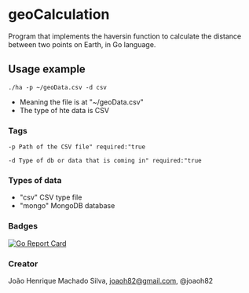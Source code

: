# geoCalculation
Program that implements the haversin function to calculate the distance between two points on Earth, in Go language.

## Usage example
```
./ha -p ~/geoData.csv -d csv
```
 - Meaning the file is at "~/geoData.csv"
 - The type of hte data is CSV
 
### Tags
```
-p Path of the CSV file" required:"true
```
```
-d Type of db or data that is coming in" required:"true
```
### Types of data
 - "csv" CSV type file
 - "mongo" MongoDB database
 
### Badges
[![Go Report Card](https://goreportcard.com/badge/github.com/joaoh82/geoCalculation)](https://goreportcard.com/report/github.com/joaoh82/geoCalculation)

### Creator
João Henrique Machado Silva, joaoh82@gmail.com, @joaoh82
